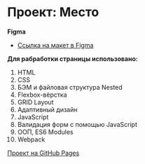 # Проект: Место

**Figma**

* [Ссылка на макет в Figma](https://www.figma.com/file/2cn9N9jSkmxD84oJik7xL7/JavaScript.-Sprint-4?node-id=0%3A1)

**Для рабработки страницы использовано:**

1. HTML
2. CSS
3. БЭМ и файловая структура Nested
4. Flexbox-вёрстка
5. GRID Layout
6. Адаптивный дизайн
7. JavaScript
8. Валидация форм с помощью JavaScript
9. ООП, ES6 Modules
10. Webpack


[Проект на GitHub Pages](https://serverdeer32.github.io/mesto/)
